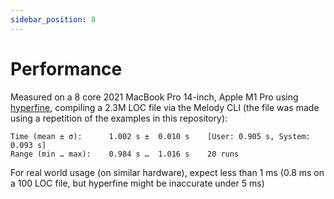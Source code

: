 ```yaml
---
sidebar_position: 8
---
```


# Performance

Measured on a 8 core 2021 MacBook Pro 14-inch, Apple M1 Pro using [hyperfine](https://github.com/sharkdp/hyperfine), compiling a 2.3M LOC file via the Melody CLI (the file was made using a repetition of the examples in this repository):

```
Time (mean ± σ):      1.002 s ±  0.010 s    [User: 0.905 s, System: 0.093 s]
Range (min … max):    0.984 s …  1.016 s    20 runs
```

For real world usage (on similar hardware), expect less than 1 ms (0.8 ms on a 100 LOC file, but hyperfine might be inaccurate under 5 ms)
